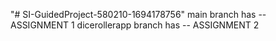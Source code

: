 "# SI-GuidedProject-580210-1694178756" 
main branch has -- ASSIGNMENT 1
dicerollerapp branch has -- ASSIGNMENT 2

